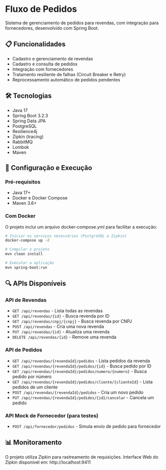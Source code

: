 # Fluxo de Pedidos

Sistema de gerenciamento de pedidos para revendas, com integração para fornecedores, desenvolvido com Spring Boot.

## 📋 Funcionalidades

- Cadastro e gerenciamento de revendas
- Cadastro e consulta de pedidos
- Integração com fornecedores
- Tratamento resiliente de falhas (Circuit Breaker e Retry)
- Reprocessamento automático de pedidos pendentes

## 🛠️ Tecnologias

- Java 17
- Spring Boot 3.2.3
- Spring Data JPA
- PostgreSQL
- Resilience4j
- Zipkin (tracing)
- RabbitMQ
- Lombok
- Maven

## 🚀 Configuração e Execução

### Pré-requisitos

- Java 17+
- Docker e Docker Compose
- Maven 3.6+

### Com Docker

O projeto inclui um arquivo docker-compose.yml para facilitar a execução:

```bash
# Iniciar os serviços necessários (PostgreSQL e Zipkin)
docker-compose up -d

# Compilar o projeto
mvn clean install

# Executar a aplicação
mvn spring-boot:run
```

## 🔍 APIs Disponíveis

### API de Revendas

- `GET /api/revendas` - Lista todas as revendas
- `GET /api/revendas/{id}` - Busca revenda por ID
- `GET /api/revendas/cnpj/{cnpj}` - Busca revenda por CNPJ
- `POST /api/revendas` - Cria uma nova revenda
- `PUT /api/revendas/{id}` - Atualiza uma revenda
- `DELETE /api/revendas/{id}` - Remove uma revenda

### API de Pedidos

- `GET /api/revendas/{revendaId}/pedidos` - Lista pedidos da revenda
- `GET /api/revendas/{revendaId}/pedidos/{id}` - Busca pedido por ID
- `GET /api/revendas/{revendaId}/pedidos/numero/{numero}` - Busca pedido por número
- `GET /api/revendas/{revendaId}/pedidos/cliente/{clienteId}` - Lista pedidos de um cliente
- `POST /api/revendas/{revendaId}/pedidos` - Cria um novo pedido
- `PUT /api/revendas/{revendaId}/pedidos/{id}/cancelar` - Cancela um pedido

### API Mock de Fornecedor (para testes)

- `POST /api/fornecedor/pedidos` - Simula envio de pedido para fornecedor

## 📊 Monitoramento

O projeto utiliza Zipkin para rastreamento de requisições.
Interface Web do Zipkin disponível em: http://localhost:9411